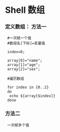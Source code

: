 Shell 数组
====
### 定义数组： 方法一
```shell
 #一次赋一个值 
 #数组名[下标]=变量值 
 
 index=0;

 array[0]="name";
 array[1]="age";
 array[2]="sex";

 #遍历数组

 for index in {0..2}
 do
  echo ${array[$index]}
 done
```
### 方法二
```shell
 一次赋多个值
```
